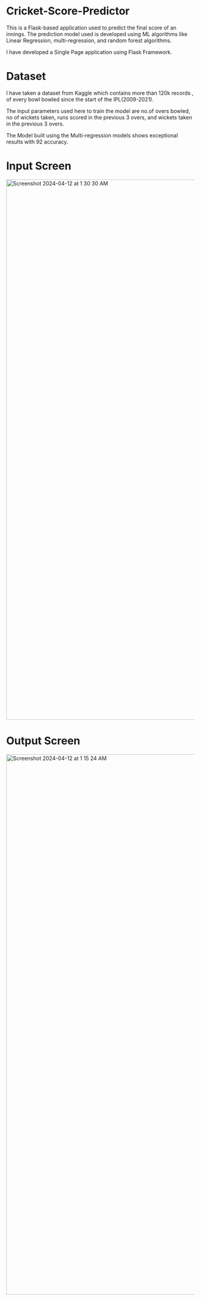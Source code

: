# Cricket-Score-Predictor
This is a Flask-based application used to predict the final score of an innings. The prediction model used is developed using ML algorithms like Linear Regression, multi-regression, and random forest algorithms.

I have developed a Single Page application using Flask Framework.

# Dataset

I have taken a dataset from Kaggle which contains more than 120k records , of every bowl bowled since the start of the IPL(2009-2021).

The input parameters used here to train the model are no.of overs bowled, no of wickets taken, runs scored in the previous 3 overs, and wickets taken in the previous 3 overs.

The Model built using the Multi-regression models shows exceptional results with 92 accuracy. 

# Input Screen

<img width="1440" alt="Screenshot 2024-04-12 at 1 30 30 AM" src="https://github.com/pranith256/Cricket-Score-Predictor/assets/64703814/60ea181d-4bde-4f44-b61b-243b02e632f3">


# Output Screen
<img width="1440" alt="Screenshot 2024-04-12 at 1 15 24 AM" src="https://github.com/pranith256/Cricket-Score-Predictor/assets/64703814/ca536a2c-4851-4154-ad60-65657b7b4fae">
